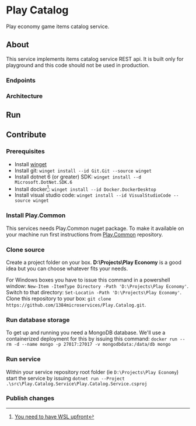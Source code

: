 # Play Catalog
Play economy game items catalog service.

## About
This service implements items catalog service REST api.
It is built only for playground and this code should not be used in production.

### Endpoints

### Architecture

## Run

## Contribute
### Prerequisites
* Install [winget](https://learn.microsoft.com/en-us/windows/package-manager/winget/)
* Install git: `winget install --id Git.Git --source winget`
* Install dotnet 6 (or greater) SDK: `winget install --d Microsoft.DotNet.SDK.6`
* Install docker[^wsl]: `winget install --id Docker.DockerDesktop`
* Install visual studio code: `winget install --id VisualStudioCode --source winget`

### Install Play.Common
This services needs Play.Common nuget package. To make it available on your machine run first instructions from [Play.Common](https://github.com/1384microservices/Play.Common) repository.

### Clone source
Create a project folder on your box. **D:\Projects\Play Economy** is a good idea but you can choose whatever fits your needs.

For Windows boxes you have to issue this command in a powershell window: `New-Item -ItemType Directory -Path 'D:\Projects\Play Economy'`. Switch to that directory: `Set-Locatin -Path 'D:\Projects\Play Economy'`. Clone this repository to your box: `git clone https://github.com/1384microservices/Play.Catalog.git`.

### Run database storage
To get up and running you need a MongoDB database. We'll use a containerized deployment for this by issuing this command: `docker run --rm -d --name mongo -p 27017:27017 -v mongodbdata:/data/db mongo`

### Run service
Within your service repository root folder (ie `D:\Projects\Play Economy`) start the service by issuing `dotnet run --Project .\src\Play.Catalog.Service\Play.Catalog.Service.csproj`

### Publish changes



[^wsl]:[You need to have WSL upfront](https://learn.microsoft.com/en-us/windows/wsl/)